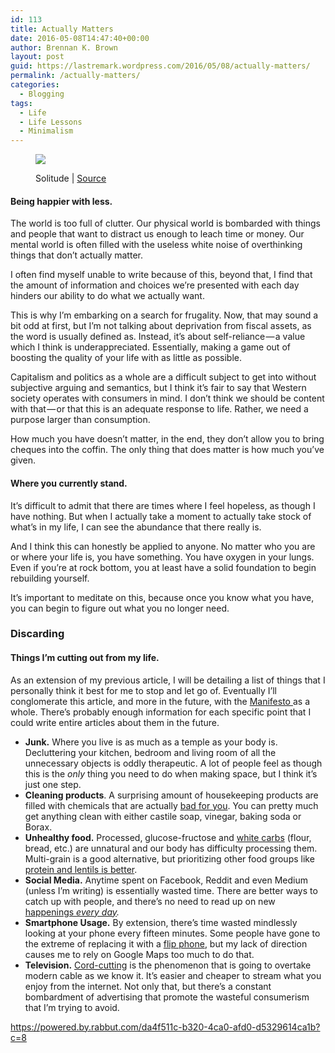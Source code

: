 ```yaml
---
id: 113
title: Actually Matters
date: 2016-05-08T14:47:40+00:00
author: Brennan K. Brown
layout: post
guid: https://lastremark.wordpress.com/2016/05/08/actually-matters/
permalink: /actually-matters/
categories:
  - Blogging
tags:
  - Life
  - Life Lessons
  - Minimalism
---
```


<figure class="wp-caption"> 

<img data-width="4608" data-height="2304" src="https://cdn-images-1.medium.com/max/2560/1*gcY3yiCVoz6YaxXayYYpYA.jpeg" /> <figcaption class="wp-caption-text">Solitude | <a href="https://www.flickr.com/photos/thomasleuthard/17829168268" target="_blank" rel="noopener noreferrer">Source</a></figcaption></figure> 

#### Being happier with less.

<span>T</span>he world is too full of clutter. Our physical world is bombarded with things and people that want to distract us enough to leach time or money. Our mental world is often filled with the useless white noise of overthinking things that don’t actually matter.

I often find myself unable to write because of this, beyond that, I find that the amount of information and choices we’re presented with each day hinders our ability to do what we actually want.

<!--more-->

This is why I’m embarking on a search for frugality. Now, that may sound a bit odd at first, but I’m not talking about deprivation from fiscal assets, as the word is usually defined as. Instead, it’s about self-reliance — a value which I think is underappreciated. Essentially, making a game out of boosting the quality of your life with as little as possible.

Capitalism and politics as a whole are a difficult subject to get into without subjective arguing and semantics, but I think it’s fair to say that Western society operates with consumers in mind. I don’t think we should be content with that — or that this is an adequate response to life. Rather, we need a purpose larger than consumption.

How much you have doesn’t matter, in the end, they don’t allow you to bring cheques into the coffin. The only thing that does matter is how much you’ve given.

#### Where you currently stand.

<span>I</span>t’s difficult to admit that there are times where I feel hopeless, as though I have nothing. But when I actually take a moment to actually take stock of what’s in my life, I can see the abundance that there really is.

And I think this can honestly be applied to anyone. No matter who you are or where your life is, you have something. You have oxygen in your lungs. Even if you’re at rock bottom, you at least have a solid foundation to begin rebuilding yourself.

It’s important to meditate on this, because once you know what you have, you can begin to figure out what you no longer need.



### Discarding

#### Things I’m cutting out from my life.

<span>As</span> an extension of my previous article, I will be detailing a list of things that I personally think it best for me to stop and let go of. Eventually I’ll conglomerate this article, and more in the future, with the <a href="https://medium.com/everyday-essays/everyday-manifesto-4abe02363c33#.njsrfgtvy" target="_blank" rel="noopener noreferrer">Manifesto </a>as a whole. There’s probably enough information for each specific point that I could write entire articles about them in the future.

  * <b>Junk.</b> Where you live is as much as a temple as your body is. Decluttering your kitchen, bedroom and living room of all the unnecessary objects is oddly therapeutic. A lot of people feel as though this is the _only_ thing you need to do when making space, but I think it’s just one step.
  * <b>Cleaning products</b>. A surprising amount of housekeeping products are filled with chemicals that are actually <a href="http://davidsuzuki.org/issues/health/science/toxics/the-dirt-on-toxic-chemicals-in-household-cleaning-products/" target="_blank" rel="noopener noreferrer">bad for you</a>. You can pretty much get anything clean with either castile soap, vinegar, baking soda or Borax.
  * <b>Unhealthy food.</b> Processed, glucose-fructose and <a href="http://www.livestrong.com/article/343850-why-isnt-white-bread-good-for-you/" target="_blank" rel="noopener noreferrer">white carbs</a> (flour, bread, etc.) are unnatural and our body has difficulty processing them. Multi-grain is a good alternative, but prioritizing other food groups like <a href="http://www.fitnessmagazine.com/weight-loss/plans/diets/the-slow-carb-diet/" target="_blank" rel="noopener noreferrer">protein and lentils is better</a>.
  * <b>Social Media.</b> Anytime spent on Facebook, Reddit and even Medium (unless I’m writing) is essentially wasted time. There are better ways to catch up with people, and there’s no need to read up on new <a href="http://greatist.com/grow/benefits-of-missing-out" target="_blank" rel="noopener noreferrer">happenings <em>every day</em></a>_._ 
  * <b>Smartphone Usage.</b> By extension, there’s time wasted mindlessly looking at your phone every fifteen minutes. Some people have gone to the extreme of replacing it with a <a href="http://www.huffingtonpost.com/entry/flip-phones-smartphones_us_55afd793e4b07af29d5729ae%5C" target="_blank" rel="noopener noreferrer">flip phone</a>, but my lack of direction causes me to rely on Google Maps too much to do that.
  * <b>Television.</b> <a href="http://www.theverge.com/a/online-tv-stream-price-guide" target="_blank" rel="noopener noreferrer">Cord-cutting</a> is the phenomenon that is going to overtake modern cable as we know it. It’s easier and cheaper to stream what you enjoy from the internet. Not only that, but there’s a constant bombardment of advertising that promote the wasteful consumerism that I’m trying to avoid.

<https://powered.by.rabbut.com/da4f511c-b320-4ca0-afd0-d5329614ca1b?c=8>